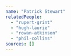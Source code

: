 ```yaml
---
name: "Patrick Stewart"
relatedPeople:
  - "rupert-grint"
  - "hugh-laurie"
  - "rowan-atkinson"
  - "phil-collins"
sources: []
---
```



